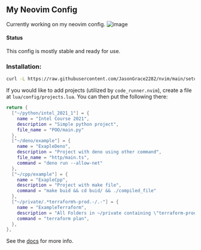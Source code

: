 ## My Neovim Config
Currently working on my neovim config.
![image](https://github.com/JasonGrace2282/nvim/assets/110117391/9d4b2572-56d2-4f3f-b266-b7ae514d7e5f)

#### Status
This config is mostly stable and ready for use.


### Installation:
```bash
curl -L https://raw.githubusercontent.com/JasonGrace2282/nvim/main/setup.sh | bash
```

If you would like to add projects (utilized by `code_runner.nvim`),
create a file at `lua/config/projects.lua`. You can then put the following there:
```lua
return {
  ["~/python/intel_2021_1"] = {
    name = "Intel Course 2021",
    description = "Simple python project",
    file_name = "POO/main.py"
  },
  ["~/deno/example"] = {
    name = "ExapleDeno",
    description = "Project with deno using other command",
    file_name = "http/main.ts",
    command = "deno run --allow-net"
  },
  ["~/cpp/example"] = {
    name = "ExapleCpp",
    description = "Project with make file",
    command = "make buid && cd buid/ && ./compiled_file"
  },
  ["~/private/.*terraform%-prod.-/.-"] = {
    name = "ExampleTerraform",
    description = "All Folders in ~/private containing \"terraform-prod\"",
    command = "terraform plan",
  },
},
```
See the [docs](https://github.com/CRAG666/code_runner.nvim?tab=readme-ov-file#lua-2) for more info.
